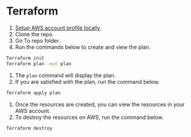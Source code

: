 # Terraform

1. [Setup AWS account profile locally](https://docs.aws.amazon.com/toolkit-for-visual-studio/latest/user-guide/keys-profiles-credentials.html).
1. Clone the repo.
1. Go To repo folder.
1. Run the commands below to create and view the plan.
```bash
Terraform init
Terraform plan -out plan
```
1. The `plan` command will display the plan. 
1. If you are satisfied with the plan, run the command below.
```bash
Terraform apply plan
```
1. Once the resources are created, you can view the resources in your AWS account.
1. To destroy the resources on AWS, run the command below.
```bash
Terraform destroy 
```

